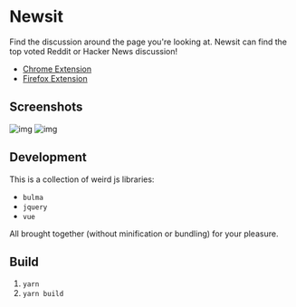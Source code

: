 # Newsit

Find the discussion around the page you're looking at. Newsit can find the top voted Reddit or Hacker News discussion!

- [Chrome Extension](https://chrome.google.com/webstore/detail/newsit-hacker-news-and-re/nngjdplpkehilhcinpccdbkjaknkkifl)
- [Firefox Extension](https://addons.mozilla.org/en-GB/firefox/addon/newsit-hnews-and-reddit-links/)

## Screenshots

![img](https://newsit.benwinding.com/images/screenshot2-ff.png)
![img](https://newsit.benwinding.com/images/screenshot1-ff.png)

## Development

This is a collection of weird js libraries:

- `bulma` 
- `jquery` 
- `vue` 

All brought together (without minification or bundling) for your pleasure.

## Build

1. `yarn`
2. `yarn build`